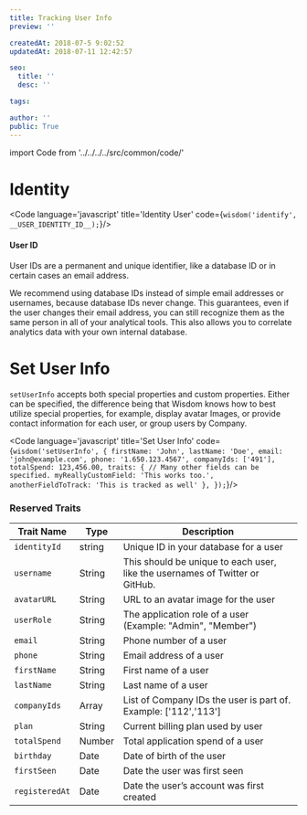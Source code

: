 ```yaml
---
title: Tracking User Info
preview: ''

createdAt: 2018-07-5 9:02:52
updatedAt: 2018-07-11 12:42:57

seo:
  title: ''
  desc: ''

tags:

author: ''
public: True
---
```

import Code from '../../../../src/common/code/'


# Identity

<Code language='javascript' title='Identity User' code={`
wisdom('identify', __USER_IDENTITY_ID__);
`}/>


<!-- #####Anonymous ID
There are certain cases where you don’t actually know who the user is according to your database, but you still want to be able to tie them to traits, events or page views. For example, you may not know who a user is when tracking newsletter signups or anonymous page views.

In these cases, you should use an Anonymous ID.

The Anonymous ID can be any pseudo-unique identifier. For example, on your servers you can use a Session ID. If you don’t have any readily available identifier, you can always generate a new random one — we recommend UUIDs.

Note: Our browser and mobile libraries automatically use Anonymous IDs under the covers to keep track of users as they navigate around your website or app, so you don’t need to worry about them when using those libraries.
 -->


#### User ID
User IDs are a permanent and unique identifier, like a database ID or in certain cases an email address.

We recommend using database IDs instead of simple email addresses or usernames, because database IDs never change. This guarantees, even if the user changes their email address, you can still recognize them as the same person in all of your analytical tools. This also allows you to correlate analytics data with your own internal database.




<div class='spacer64'></div>


# Set User Info

`setUserInfo` accepts both special properties and custom properties. Either can be specified, the difference being that Wisdom knows how to best utilize special properties, for example, display avatar Images, or provide contact information for each user, or group users by Company.


<div class='spacer64'></div>


<Code language='javascript' title='Set User Info' code={`
wisdom('setUserInfo', {
  firstName: 'John',
  lastName: 'Doe',
  email: 'john@example.com',
  phone: '1.650.123.4567',
  companyIds: ['491'], 
  totalSpend: 123,456.00,
  traits: {
    // Many other fields can be specified.
    myReallyCustomField: 'This works too.',
    anotherFieldToTrack: 'This is tracked as well'
  },
});
`}/>


<div class='spacer64'></div>


### Reserved Traits

Trait Name | Type | Description
---|---|---
`identityId`   |  string  | Unique ID in your database for a user
`username`     |  String  | This should be unique to each user, like the usernames of Twitter or GitHub.
`avatarURL`    |  String  | URL to an avatar image for the user
`userRole`     |  String  | The application role of a user (Example: "Admin", "Member")
`email`        |  String  | Phone number of a user
`phone`        |  String  | Email address of a user
`firstName`    |  String  | First name of a user
`lastName`     |  String  | Last name of a user
`companyIds`   |  Array   | List of Company IDs the user is part of. Example: ['112','113']
`plan`         |  String  | Current billing plan used by user
`totalSpend`   |  Number  | Total application spend of a user
`birthday`     |  Date    | Date of birth of the user
`firstSeen`    |  Date    | Date the user was first seen
`registeredAt` |  Date    | Date the user’s account was first created
